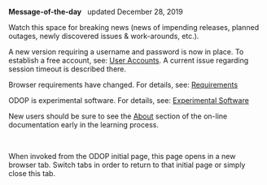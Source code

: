**Message-of-the-day** &nbsp; updated December 28, 2019   

Watch this space for breaking news 
(news of impending releases, planned outages, newly discovered issues & work-arounds, etc.). 

A new version requiring a username and password is now in place. 
To establish a free account, see: [User Accounts](userAccounts). 
A current issue regarding session timeout is described there.

Browser requirements have changed. 
For details, see: [Requirements](requirements)  

ODOP is experimental software. 
For details, see: [Experimental Software](experimental)   

New users should be sure to see the [About](../About) section of the on-line documentation 
early in the learning process.

&nbsp;

When invoked from the ODOP initial page, this page opens in a new browser tab.
Switch tabs in order to return to that initial page or simply close this tab.
 